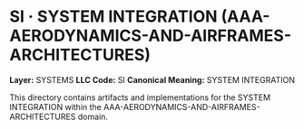 # SI · SYSTEM INTEGRATION (AAA-AERODYNAMICS-AND-AIRFRAMES-ARCHITECTURES)

**Layer:** SYSTEMS
**LLC Code:** SI
**Canonical Meaning:** SYSTEM INTEGRATION

This directory contains artifacts and implementations for the SYSTEM INTEGRATION within the AAA-AERODYNAMICS-AND-AIRFRAMES-ARCHITECTURES domain.

